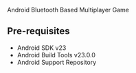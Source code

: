 
Android Bluetooth Based Multiplayer Game

Pre-requisites
--------------

- Android SDK v23
- Android Build Tools v23.0.0
- Android Support Repository
